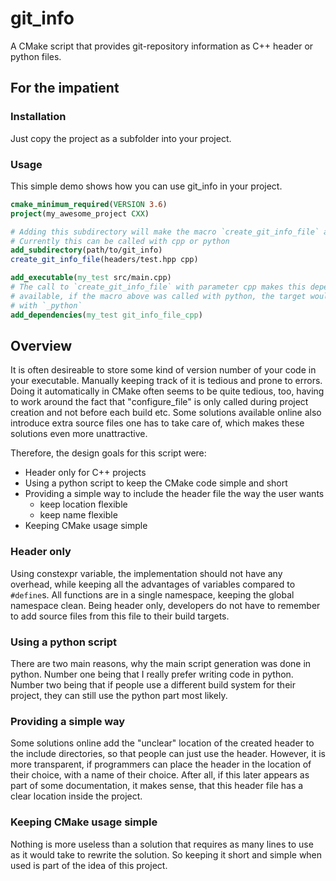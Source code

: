 # git_info
A CMake script that provides git-repository information as C++ header or python files.

## For the impatient
### Installation
Just copy the project as a subfolder into your project.
### Usage
This simple demo shows how you can use git_info in your project.
```cmake
cmake_minimum_required(VERSION 3.6)
project(my_awesome_project CXX)

# Adding this subdirectory will make the macro `create_git_info_file` available
# Currently this can be called with cpp or python
add_subdirectory(path/to/git_info)
create_git_info_file(headers/test.hpp cpp)

add_executable(my_test src/main.cpp)
# The call to `create_git_info_file` with parameter cpp makes this dependency
# available, if the macro above was called with python, the target would end
# with `_python`
add_dependencies(my_test git_info_file_cpp)
```

## Overview
It is often desireable to store some kind of version number of your code in your executable.
Manually keeping track of it is tedious and prone to errors. Doing it automatically in CMake often
seems to be quite tedious, too, having to work around the fact that "configure_file" is
only called during project creation and not before each build etc. Some solutions available
online also introduce extra source files one has to take care of, which makes these solutions
even more unattractive.

Therefore, the design goals for this script were:
- Header only for C++ projects
- Using a python script to keep the CMake code simple and short
- Providing a simple way to include the header file the way the user wants
  - keep location flexible
  - keep name flexible
- Keeping CMake usage simple

### Header only
Using constexpr variable, the implementation should not have any overhead, while
keeping all the advantages of variables compared to `#define`s. All functions are in a single
namespace, keeping the global namespace clean. Being header only, developers do not have
to remember to add source files from this file to their build targets.

### Using a python script
There are two main reasons, why the main script generation was done in python.
Number one being that I really prefer writing code in python. Number two being that
if people use a different build system for their project, they can still use the
python part most likely.

### Providing a simple way
Some solutions online add the "unclear" location of the created header to
the include directories, so that people can just use the header. However, 
it is more transparent, if programmers can place the header in the location
of their choice, with a name of their choice. After all, if this later appears
as part of some documentation, it makes sense, that this header file has a
clear location inside the project.

### Keeping CMake usage simple
Nothing is more useless than a solution that requires as many lines to use
as it would take to rewrite the solution. So keeping it short and simple when
used is part of the idea of this project.
